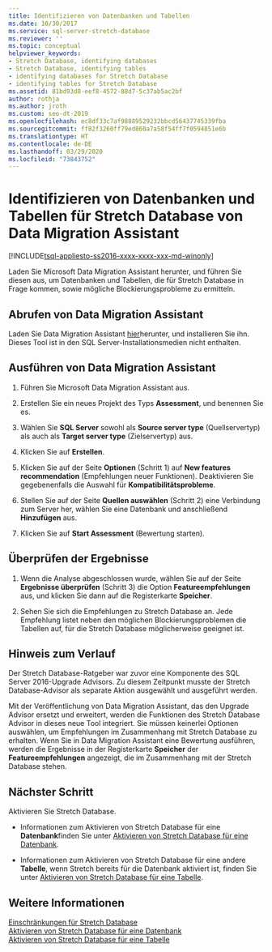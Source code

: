 ```yaml
---
title: Identifizieren von Datenbanken und Tabellen
ms.date: 10/30/2017
ms.service: sql-server-stretch-database
ms.reviewer: ''
ms.topic: conceptual
helpviewer_keywords:
- Stretch Database, identifying databases
- Stretch Database, identifying tables
- identifying databases for Stretch Database
- identifying tables for Stretch Database
ms.assetid: 81bd93d8-eef8-4572-88d7-5c37ab5ac2bf
author: rothja
ms.author: jroth
ms.custom: seo-dt-2019
ms.openlocfilehash: ec8df33c7af98889529232bbcd56437745339fba
ms.sourcegitcommit: ff82f3260ff79ed860a7a58f54ff7f0594851e6b
ms.translationtype: HT
ms.contentlocale: de-DE
ms.lasthandoff: 03/29/2020
ms.locfileid: "73843752"
---
```

# <a name="identify-databases-and-tables-for-stretch-database-with-data-migration-assistant"></a>Identifizieren von Datenbanken und Tabellen für Stretch Database von Data Migration Assistant
[!INCLUDE[tsql-appliesto-ss2016-xxxx-xxxx-xxx-md-winonly](../../includes/tsql-appliesto-ss2016-xxxx-xxxx-xxx-md-winonly.md)]


  Laden Sie Microsoft Data Migration Assistant herunter, und führen Sie diesen aus, um Datenbanken und Tabellen, die für Stretch Database in Frage kommen, sowie mögliche Blockierungsprobleme zu ermitteln.
  
## <a name="get-data-migration-assistant"></a>Abrufen von Data Migration Assistant
 Laden Sie Data Migration Assistant [hier](https://www.microsoft.com/download/details.aspx?id=53595)herunter, und installieren Sie ihn. Dieses Tool ist in den SQL Server-Installationsmedien nicht enthalten.  
  
## <a name="run-data-migration-assistant"></a>Ausführen von Data Migration Assistant  
  
1.  Führen Sie Microsoft Data Migration Assistant aus.  

2.  Erstellen Sie ein neues Projekt des Typs **Assessment**, und benennen Sie es.

3.  Wählen Sie **SQL Server** sowohl als **Source server type** (Quellservertyp) als auch als **Target server type** (Zielservertyp) aus.

4.  Klicken Sie auf **Erstellen**. 

5. Klicken Sie auf der Seite **Optionen** (Schritt 1) auf **New features recommendation** (Empfehlungen neuer Funktionen). Deaktivieren Sie gegebenenfalls die Auswahl für **Kompatibilitätsprobleme**.

6.  Stellen Sie auf der Seite **Quellen auswählen** (Schritt 2) eine Verbindung zum Server her, wählen Sie eine Datenbank und anschließend **Hinzufügen** aus.

7.  Klicken Sie auf **Start Assessment** (Bewertung starten).

## <a name="review-the-results"></a>Überprüfen der Ergebnisse  
  
1.  Wenn die Analyse abgeschlossen wurde, wählen Sie auf der Seite **Ergebnisse überprüfen** (Schritt 3) die Option **Featureempfehlungen** aus, und klicken Sie dann auf die Registerkarte **Speicher**.

2.  Sehen Sie sich die Empfehlungen zu Stretch Database an. Jede Empfehlung listet neben den möglichen Blockierungsproblemen die Tabellen auf, für die Stretch Database möglicherweise geeignet ist.

## <a name="historical-note"></a>Hinweis zum Verlauf
Der Stretch Database-Ratgeber war zuvor eine Komponente des SQL Server 2016-Upgrade Advisors. Zu diesem Zeitpunkt musste der Stretch Database-Advisor als separate Aktion ausgewählt und ausgeführt werden.

Mit der Veröffentlichung von Data Migration Assistant, das den Upgrade Advisor ersetzt und erweitert, werden die Funktionen des Stretch Database Advisor in dieses neue Tool integriert. Sie müssen keinerlei Optionen auswählen, um Empfehlungen im Zusammenhang mit Stretch Database zu erhalten. Wenn Sie in Data Migration Assistant eine Bewertung ausführen, werden die Ergebnisse in der Registerkarte **Speicher** der **Featureempfehlungen** angezeigt, die im Zusammenhang mit der Stretch Database stehen.
  
## <a name="next-step"></a>Nächster Schritt  
 Aktivieren Sie Stretch Database.  
  
-   Informationen zum Aktivieren von Stretch Database für eine **Datenbank**finden Sie unter [Aktivieren von Stretch Database für eine Datenbank](../../sql-server/stretch-database/enable-stretch-database-for-a-database.md).  
  
-   Informationen zum Aktivieren von Stretch Database für eine andere **Tabelle**, wenn Stretch bereits für die Datenbank aktiviert ist, finden Sie unter [Aktivieren von Stretch Database für eine Tabelle](../../sql-server/stretch-database/enable-stretch-database-for-a-table.md). 
  
## <a name="see-also"></a>Weitere Informationen  
 [Einschränkungen für Stretch Database](../../sql-server/stretch-database/limitations-for-stretch-database.md)   
 [Aktivieren von Stretch Database für eine Datenbank](../../sql-server/stretch-database/enable-stretch-database-for-a-database.md)   
 [Aktivieren von Stretch Database für eine Tabelle](../../sql-server/stretch-database/enable-stretch-database-for-a-table.md)  
  
  
